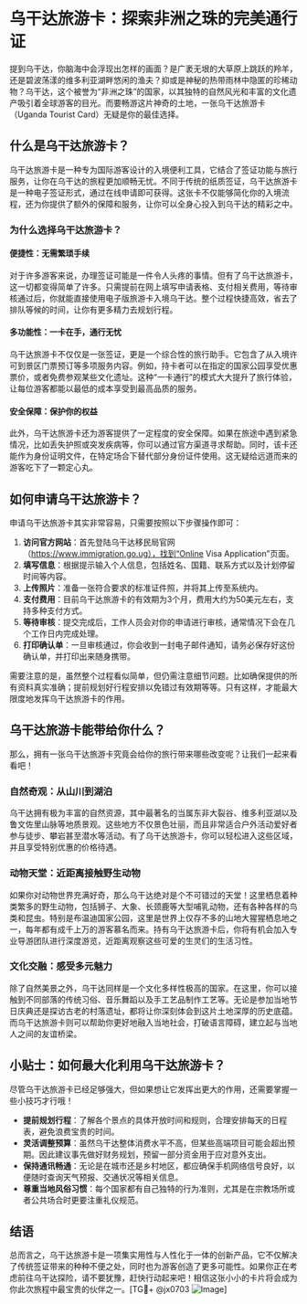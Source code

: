 # 乌干达旅游卡：探索非洲之珠的完美通行证

提到乌干达，你脑海中会浮现出怎样的画面？是广袤无垠的大草原上跳跃的羚羊，还是碧波荡漾的维多利亚湖畔悠闲的渔夫？抑或是神秘的热带雨林中隐匿的珍稀动物？乌干达，这个被誉为“非洲之珠”的国家，以其独特的自然风光和丰富的文化遗产吸引着全球游客的目光。而要畅游这片神奇的土地，一张乌干达旅游卡（Uganda Tourist Card）无疑是你的最佳选择。

## 什么是乌干达旅游卡？

乌干达旅游卡是一种专为国际游客设计的入境便利工具，它结合了签证功能与旅行服务，让你在乌干达的旅程更加顺畅无忧。不同于传统的纸质签证，乌干达旅游卡是一种电子签证形式，通过在线申请即可获得。这张卡不仅能够简化你的入境流程，还为你提供了额外的保障和服务，让你可以全身心投入到乌干达的精彩之中。

### 为什么选择乌干达旅游卡？

#### 便捷性：无需繁琐手续
对于许多游客来说，办理签证可能是一件令人头疼的事情。但有了乌干达旅游卡，这一切都变得简单了许多。只需提前在网上填写申请表格、支付相关费用，等待审核通过后，你就能直接使用电子版旅游卡入境乌干达。整个过程快捷高效，省去了排队等候的时间，让你有更多精力去规划行程。

#### 多功能性：一卡在手，通行无忧
乌干达旅游卡不仅仅是一张签证，更是一个综合性的旅行助手。它包含了从入境许可到景区门票预订等多项服务内容。例如，持卡者可以在指定的国家公园享受优惠票价，或者免费参观某些文化遗址。这种“一卡通行”的模式大大提升了旅行体验，让每位游客都能以最低的成本享受到最高品质的服务。

#### 安全保障：保护你的权益
此外，乌干达旅游卡还为游客提供了一定程度的安全保障。如果在旅途中遇到紧急情况，比如丢失护照或突发疾病等，你可以通过官方渠道寻求帮助。同时，该卡还能作为身份证明文件，在特定场合下替代部分身份证件使用。这无疑给远道而来的游客吃下了一颗定心丸。

## 如何申请乌干达旅游卡？

申请乌干达旅游卡其实非常容易，只需要按照以下步骤操作即可：

1. **访问官方网站**：首先登陆乌干达移民局官网（https://www.immigration.go.ug），找到“Online Visa Application”页面。
2. **填写信息**：根据提示输入个人信息，包括姓名、国籍、联系方式以及计划停留时间等内容。
3. **上传照片**：准备一张符合要求的标准证件照，并将其上传至系统内。
4. **支付费用**：目前乌干达旅游卡的有效期为3个月，费用大约为50美元左右，支持多种支付方式。
5. **等待审核**：提交完成后，工作人员会对你的申请进行审核，通常情况下会在几个工作日内完成处理。
6. **打印确认单**：一旦审核通过，你会收到一封电子邮件通知，请务必保存好这份确认单，并打印出来随身携带。

需要注意的是，虽然整个过程看似简单，但仍需注意细节问题。比如确保提供的所有资料真实准确；提前规划好行程安排以免错过有效期等等。只有这样，才能最大限度地发挥乌干达旅游卡的作用。

## 乌干达旅游卡能带给你什么？

那么，拥有一张乌干达旅游卡究竟会给你的旅行带来哪些改变呢？让我们一起来看看吧！

### 自然奇观：从山川到湖泊
乌干达拥有极为丰富的自然资源，其中最著名的当属东非大裂谷、维多利亚湖以及鲁文佐里山脉等地质景观。这些地方不仅景色壮丽，而且非常适合户外活动爱好者参与徒步、攀岩甚至潜水等活动。有了乌干达旅游卡，你可以轻松进入这些区域，并且享受特别优惠的价格待遇。

### 动物天堂：近距离接触野生动物
如果你对动物世界充满好奇，那么乌干达绝对是个不可错过的天堂！这里栖息着种类繁多的野生动物，包括狮子、大象、长颈鹿等大型哺乳动物，还有各种各样的鸟类和昆虫。特别是布温迪国家公园，这里是世界上仅存不多的山地大猩猩栖息地之一，每年都有成千上万的游客慕名而来。持有乌干达旅游卡后，你将有机会加入专业导游团队进行深度游览，近距离观察这些可爱的生灵们的生活习性。

### 文化交融：感受多元魅力
除了自然美景之外，乌干达同样是一个文化多样性极高的国家。在这里，你可以接触到不同部落的传统习俗、音乐舞蹈以及手工艺品制作工艺等。无论是参加当地节日庆典还是探访古老的村落遗址，都将让你深刻体会到这片土地深厚的历史底蕴。而乌干达旅游卡则可以帮助你更好地融入当地社会，打破语言障碍，建立起与当地人之间的友谊桥梁。

## 小贴士：如何最大化利用乌干达旅游卡？

尽管乌干达旅游卡已经足够强大，但如果想让它发挥出更大的作用，还需要掌握一些小技巧才行哦！

- **提前规划行程**：了解各个景点的具体开放时间和规则，合理安排每天的日程表，避免浪费宝贵的时间。
- **灵活调整预算**：虽然乌干达整体消费水平不高，但某些高端项目可能会超出预期。因此建议事先做好财务规划，预留一部分资金用于应对意外支出。
- **保持通讯畅通**：无论是在城市还是乡村地区，都应确保手机网络信号良好，以便随时查询天气预报、交通状况等相关信息。
- **尊重当地风俗习惯**：每个国家都有自己独特的行为准则，尤其是在宗教场所或者公共场合时更要注重礼仪规范。

## 结语

总而言之，乌干达旅游卡是一项集实用性与人性化于一体的创新产品，它不仅解决了传统签证带来的种种不便之处，同时也为游客创造了更多可能性。如果你正在考虑前往乌干达探险，请不要犹豫，赶快行动起来吧！相信这张小小的卡片将会成为你此次旅程中最宝贵的伙伴之一。[TG💪+ @jx0703 ![Image](https://github.com/user-attachments/assets/dbca1d08-cadb-493c-b0ec-ad6f7a83f270)]